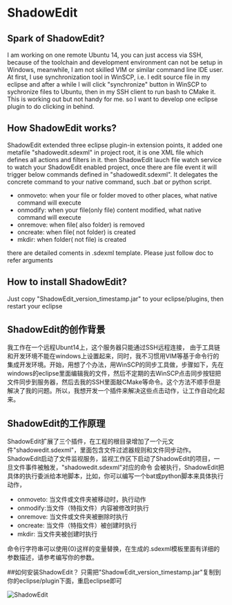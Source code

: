 # ShadowEdit
## Spark of ShadowEdit?
I am working on one remote Ubuntu 14, you can just access via SSH, because of the toolchain and development environment can not be setup in Windows, meanwhile, I am not skilled VIM or similar command line
IDE user. At first, I use synchronization tool in WinSCP, i.e. I edit source file in my eclipse and after a while I will click "synchronize" button in WinSCP to sychronize files to Ubuntu, then in my SSH client to run bash to CMake it. This is working out but not handy for me. so I want to develop one eclipse plugin to do clicking in behind.

## How ShadowEdit works?
ShadowEdit extended three eclipse plugin-in extension points, it added one metafile "shadowedit.sdexml" in project root, it is one XML file which defines all actions and filters in it. 
then ShadowEdit lauch file watch service to watch your ShadowEdit enabled project, once there are file event it will trigger below commands defined in "shadowedit.sdexml". It delegates the concrete 
command to your native command, such .bat or python script.
* onmoveto: when your file or folder moved to other places, what native command will execute
* onmodify: when your file(only file) content modified, what native command will execute
* onremove: when file( also folder) is removed
* oncreate: when file( not folder) is created
* mkdir: when folder( not file) is created

there are detailed coments in .sdexml template. Please just follow doc to refer arguments

## How to install ShadowEdit?
Just copy "ShadowEdit_version_timestamp.jar" to your eclipse/plugins, then restart your eclipse

## ShadowEdit的创作背景
我工作在一个远程Ubunt14上，这个服务器只能通过SSH远程连接， 由于工具链和开发环境不能在windows上设置起来，同时，我不习惯用VIM等基于命令行的集成开发环境。开始，用想了个办法，用WinSCP的同步工具做，步骤如下，先在windows的eclipse里面编辑我的文件，然后不定期的去WinSCP点击同步按钮把文件同步到服务器，然后去我的SSH里面敲CMake等命令。这个方法不顺手但是解决了我的问题。所以，我想开发一个插件来解决这些点击动作，让工作自动化起来。

## ShadowEdit的工作原理
ShadowEdit扩展了三个插件，在工程的根目录增加了一个元文件"shadowedit.sdexml"，里面包含文件过滤器规则和文件同步动作。ShadowEdit启动了文件监视服务，监视工作区下启动了ShadowEdit的项目，一旦文件事件被触发，"shadowedit.sdexml"对应的命令
会被执行，ShadowEdit把具体的执行委派给本地脚本，比如，你可以编写一个bat或python脚本来具体执行动作，
* onmoveto: 当文件或文件夹被移动时，执行动作
* onmodify:当文件（特指文件）内容被修改时执行
* onremove: 当文件或文件夹被删除时执行
* oncreate: 当文件（特指文件）被创建时执行
* mkdir: 当文件夹被创建时执行

命令行字符串可以使用{0}这样的变量替换，在生成的.sdexml模板里面有详细的参数描述，请参考编写你的参数。

##如何安装ShadowEdit？
只需把"ShadowEdit_version_timestamp.jar"复制到你的eclipse/plugin下面，重启eclipse即可

![ShadowEdit](https://raw.github.com/sarxos/webcam-capture/master/webcam-capture/src/etc/resources/sarxos.png "ShadowEdit")
